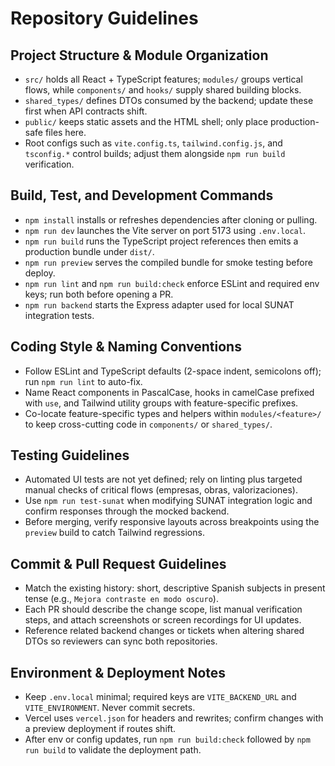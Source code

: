 # Repository Guidelines

## Project Structure & Module Organization
-  `src/` holds all React + TypeScript features; `modules/` groups vertical flows, while `components/` and `hooks/` supply shared building blocks. 
-  `shared_types/` defines DTOs consumed by the backend; update these first when API contracts shift. 
-  `public/` keeps static assets and the HTML shell; only place production-safe files here. 
- Root configs such as  `vite.config.ts`, `tailwind.config.js`, and `tsconfig.*` control builds; adjust them alongside `npm run build` verification. 

## Build, Test, and Development Commands
-  `npm install` installs or refreshes dependencies after cloning or pulling. 
-  `npm run dev` launches the Vite server on port 5173 using `.env.local`. 
-  `npm run build` runs the TypeScript project references then emits a production bundle under `dist/`. 
-  `npm run preview` serves the compiled bundle for smoke testing before deploy. 
-  `npm run lint` and `npm run build:check` enforce ESLint and required env keys; run both before opening a PR. 
-  `npm run backend` starts the Express adapter used for local SUNAT integration tests. 

## Coding Style & Naming Conventions
- Follow ESLint and TypeScript defaults (2-space indent, semicolons off); run  `npm run lint` to auto-fix. 
- Name React components in PascalCase, hooks in camelCase prefixed with  `use`, and Tailwind utility groups with feature-specific prefixes. 
- Co-locate feature-specific types and helpers within  `modules/<feature>/` to keep cross-cutting code in `components/` or `shared_types/`. 

## Testing Guidelines
- Automated UI tests are not yet defined; rely on linting plus targeted manual checks of critical flows (empresas, obras, valorizaciones).
- Use  `npm run test-sunat` when modifying SUNAT integration logic and confirm responses through the mocked backend. 
- Before merging, verify responsive layouts across breakpoints using the  `preview` build to catch Tailwind regressions. 

## Commit & Pull Request Guidelines
- Match the existing history: short, descriptive Spanish subjects in present tense (e.g.,  `Mejora contraste en modo oscuro`). 
- Each PR should describe the change scope, list manual verification steps, and attach screenshots or screen recordings for UI updates.
- Reference related backend changes or tickets when altering shared DTOs so reviewers can sync both repositories.

## Environment & Deployment Notes
- Keep  `.env.local` minimal; required keys are `VITE_BACKEND_URL` and `VITE_ENVIRONMENT`. Never commit secrets. 
- Vercel uses  `vercel.json` for headers and rewrites; confirm changes with a preview deployment if routes shift. 
- After env or config updates, run  `npm run build:check` followed by `npm run build` to validate the deployment path. 
